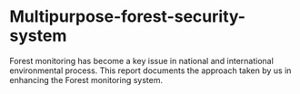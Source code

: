 # Multipurpose-forest-security-system
Forest monitoring has become a key issue in national and international environmental process. This report documents the approach taken by us in enhancing the Forest monitoring system.
